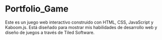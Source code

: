 # Portfolio_Game
Este es un juego web interactivo construido con HTML, CSS, JavaScript y Kaboom.js. Está diseñado para mostrar mis habilidades de desarrollo web y diseño de juegos a través de Tiled Software.
